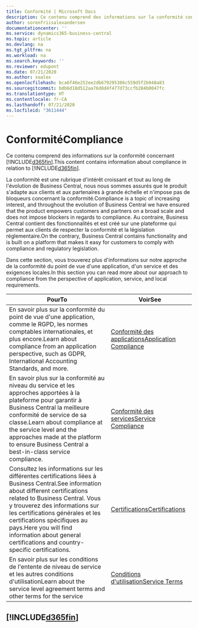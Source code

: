 ```yaml
---
title: Conformité | Microsoft Docs
description: Ce contenu comprend des informations sur la conformité concernant Business Central.
author: sorenfriisalexandersen
documentationcenter: ''
ms.service: dynamics365-business-central
ms.topic: article
ms.devlang: na
ms.tgt_pltfrm: na
ms.workload: na
ms.search.keywords: ''
ms.reviewer: edupont
ms.date: 07/21/2020
ms.author: soalex
ms.openlocfilehash: bca6f46e252ee2db679295386c559d5f2b948a83
ms.sourcegitcommit: bdb6d18d512aa76d8d4f477d73ccfb284b0047fc
ms.translationtype: HT
ms.contentlocale: fr-CA
ms.lasthandoff: 07/21/2020
ms.locfileid: "3611444"
---
```

# <a name="compliance"></a><span data-ttu-id="8479b-103">Conformité</span><span class="sxs-lookup"><span data-stu-id="8479b-103">Compliance</span></span>

<span data-ttu-id="8479b-104">Ce contenu comprend des informations sur la conformité concernant [!INCLUDE[d365fin](../includes/d365fin_md.md)].</span><span class="sxs-lookup"><span data-stu-id="8479b-104">This content contains information about compliance in relation to [!INCLUDE[d365fin](../includes/d365fin_md.md)].</span></span>  

<span data-ttu-id="8479b-105">La conformité est une rubrique d'intérêt croissant et tout au long de l'évolution de Business Central, nous nous sommes assurés que le produit s'adapte aux clients et aux partenaires à grande échelle et n'impose pas de bloqueurs concernant la conformité.</span><span class="sxs-lookup"><span data-stu-id="8479b-105">Compliance is a topic of increasing interest, and throughout the evolution of Business Central we have ensured that the product empowers customers and partners on a broad scale and does not impose blockers in regards to compliance.</span></span> <span data-ttu-id="8479b-106">Au contraire, Business Central contient des fonctionnalités et est créé sur une plateforme qui permet aux clients de respecter la conformité et la législation réglementaire.</span><span class="sxs-lookup"><span data-stu-id="8479b-106">On the contrary, Business Central contains functionality and is built on a platform that makes it easy for customers to comply with compliance and regulatory legislation.</span></span>

<span data-ttu-id="8479b-107">Dans cette section, vous trouverez plus d'informations sur notre approche de la conformité du point de vue d'une application, d'un service et des exigences locales.</span><span class="sxs-lookup"><span data-stu-id="8479b-107">In this section you can read more about our approach to compliance from the perspective of application, service, and local  requirements.</span></span>

|<span data-ttu-id="8479b-108">**Pour**</span><span class="sxs-lookup"><span data-stu-id="8479b-108">**To**</span></span>|<span data-ttu-id="8479b-109">**Voir**</span><span class="sxs-lookup"><span data-stu-id="8479b-109">**See**</span></span>|  
|------------|-------------|  
|<span data-ttu-id="8479b-110">En savoir plus sur la conformité du point de vue d'une application, comme le RGPD, les normes comptables internationales, et plus encore.</span><span class="sxs-lookup"><span data-stu-id="8479b-110">Learn about compliance from an application perspective, such as GDPR, International Accounting Standards, and more.</span></span>|[<span data-ttu-id="8479b-111">Conformité des applications</span><span class="sxs-lookup"><span data-stu-id="8479b-111">Application Compliance</span></span>](compliance-application-compliance.md)|  
|<span data-ttu-id="8479b-112">En savoir plus sur la conformité au niveau du service et les approches apportées à la plateforme pour garantir à Business Central la meilleure conformité de service de sa classe.</span><span class="sxs-lookup"><span data-stu-id="8479b-112">Learn about compliance at the service level and the approaches made at the platform to ensure Business Central a best-in-class service compliance.</span></span>|[<span data-ttu-id="8479b-113">Conformité des services</span><span class="sxs-lookup"><span data-stu-id="8479b-113">Service Compliance</span></span>](compliance-service-compliance.md)|  
|<span data-ttu-id="8479b-114">Consultez les informations sur les différentes certifications liées à Business Central.</span><span class="sxs-lookup"><span data-stu-id="8479b-114">See information about different certifications related to Business Central.</span></span> <span data-ttu-id="8479b-115">Vous y trouverez des informations sur les certifications générales et les certifications spécifiques au pays.</span><span class="sxs-lookup"><span data-stu-id="8479b-115">Here you will find information about general certifications and country-specific certifications.</span></span>|[<span data-ttu-id="8479b-116">Certifications</span><span class="sxs-lookup"><span data-stu-id="8479b-116">Certifications</span></span>](compliance-certifications.md)|  
|<span data-ttu-id="8479b-117">En savoir plus sur les conditions de l'entente de niveau de service et les autres conditions d'utilisation</span><span class="sxs-lookup"><span data-stu-id="8479b-117">Learn about the service level agreement terms and other terms for the service</span></span>|[<span data-ttu-id="8479b-118">Conditions d'utilisation</span><span class="sxs-lookup"><span data-stu-id="8479b-118">Service Terms</span></span>](compliance-service-compliance.md#service-terms)|  

## [!INCLUDE[d365fin](../includes/free_trial_md.md)]  

